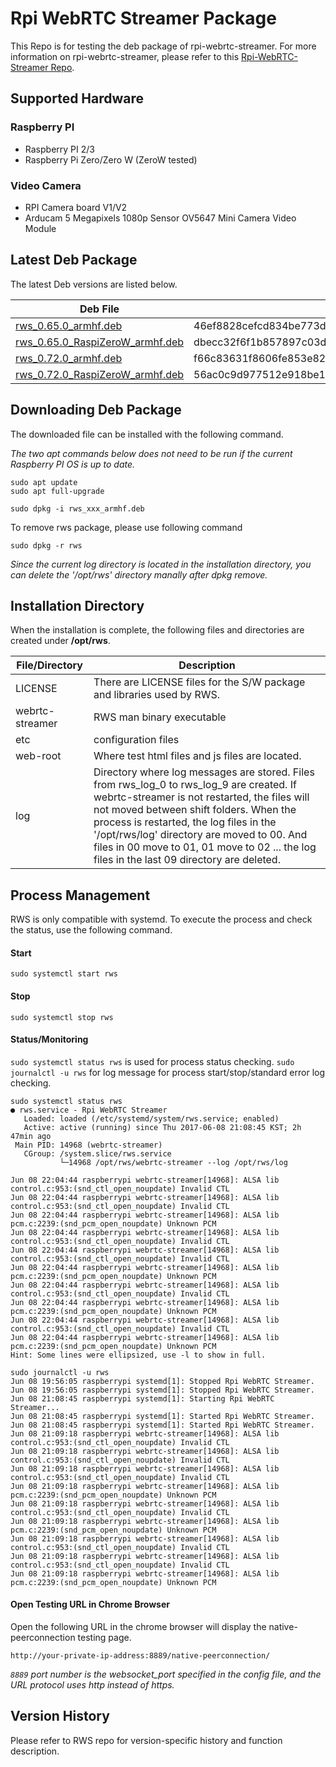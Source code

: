 
# Rpi WebRTC Streamer Package

This Repo is for testing the deb package of rpi-webrtc-streamer. For more information on rpi-webrtc-streamer, please refer to this [Rpi-WebRTC-Streamer Repo](https://github.com/kclyu/rpi-webrtc-streamer).

## Supported Hardware

### Raspberry PI 
- Raspberry PI 2/3
- Raspberry Pi Zero/Zero W (ZeroW tested)

### Video Camera
- RPI Camera board V1/V2
- Arducam 5 Megapixels 1080p Sensor OV5647 Mini Camera Video Module

## Latest Deb Package
The latest Deb versions are listed below.


|Deb File|SHA256sum|
|----------------|---------------|
|[rws_0.65.0_armhf.deb](https://github.com/kclyu/rpi-webrtc-streamer-deb/blob/master/rws_0.65.0_armhf.deb)|46ef8828cefcd834be773d12a46071caa683f7f1ba24a2634bbee0d2c5add567|
[rws_0.65.0_RaspiZeroW_armhf.deb](https://github.com/kclyu/rpi-webrtc-streamer-deb/blob/master/rws_0.65.0_RaspiZeroW_armhf.deb)|dbecc32f6f1b857897c03da067a661bf536092385a91439fc175414d9f37dc5e|
|[rws_0.72.0_armhf.deb](https://github.com/kclyu/rpi-webrtc-streamer-deb/blob/master/rws_0.72.0_armhf.deb)|f66c83631f8606fe853e82f1d49dd32bd795865849ddc1612db3958320c5c9e0|
[rws_0.72.0_RaspiZeroW_armhf.deb](https://github.com/kclyu/rpi-webrtc-streamer-deb/blob/master/rws_0.72.0_RaspiZeroW_armhf.deb)|56ac0c9d977512e918be13ad5657f9b39d2865426e0b7105a3e7d1258c77c177|


## Downloading Deb Package

The downloaded file can be installed with the following command.

*The two apt commands below does not need to be run if the current Raspberry PI OS is up to date.*
```
sudo apt update
sudo apt full-upgrade

sudo dpkg -i rws_xxx_armhf.deb
```

To remove rws package, please use following command
```
sudo dpkg -r rws
```
*Since the current log directory is located in the installation directory, you can delete the '/opt/rws' directory manally after dpkg remove.*
##  Installation Directory
When the installation is complete, the following files and directories are created under **/opt/rws**.

|File/Directory|Description|
|---------------|------------|
|LICENSE|There are LICENSE files for the S/W package and libraries used by RWS.|
|webrtc-streamer|RWS man binary executable|
|etc|configuration files|
|web-root|Where test html files and js files are located.|
|log|Directory where log messages are stored. Files from rws_log_0 to rws_log_9 are created. If webrtc-streamer is not restarted, the files will not moved between shift folders. When the process is restarted, the log files in the '/opt/rws/log' directory are moved to 00. And files in 00 move to 01, 01 move to 02 ... the log files in the last 09 directory are deleted.|

##  Process Management 
RWS is only compatible with systemd. To execute the process and check the status, use the following command.

#### Start
```
sudo systemctl start rws
```
#### Stop
```
sudo systemctl stop rws
```
#### Status/Monitoring
`sudo systemctl status rws` is used for process status checking.
`sudo journalctl -u rws` for  log message for process start/stop/standard error log checking.
```
sudo systemctl status rws
● rws.service - Rpi WebRTC Streamer
   Loaded: loaded (/etc/systemd/system/rws.service; enabled)
   Active: active (running) since Thu 2017-06-08 21:08:45 KST; 2h 47min ago
 Main PID: 14968 (webrtc-streamer)
   CGroup: /system.slice/rws.service
           └─14968 /opt/rws/webrtc-streamer --log /opt/rws/log

Jun 08 22:04:44 raspberrypi webrtc-streamer[14968]: ALSA lib control.c:953:(snd_ctl_open_noupdate) Invalid CTL
Jun 08 22:04:44 raspberrypi webrtc-streamer[14968]: ALSA lib control.c:953:(snd_ctl_open_noupdate) Invalid CTL
Jun 08 22:04:44 raspberrypi webrtc-streamer[14968]: ALSA lib pcm.c:2239:(snd_pcm_open_noupdate) Unknown PCM
Jun 08 22:04:44 raspberrypi webrtc-streamer[14968]: ALSA lib control.c:953:(snd_ctl_open_noupdate) Invalid CTL
Jun 08 22:04:44 raspberrypi webrtc-streamer[14968]: ALSA lib control.c:953:(snd_ctl_open_noupdate) Invalid CTL
Jun 08 22:04:44 raspberrypi webrtc-streamer[14968]: ALSA lib pcm.c:2239:(snd_pcm_open_noupdate) Unknown PCM
Jun 08 22:04:44 raspberrypi webrtc-streamer[14968]: ALSA lib control.c:953:(snd_ctl_open_noupdate) Invalid CTL
Jun 08 22:04:44 raspberrypi webrtc-streamer[14968]: ALSA lib pcm.c:2239:(snd_pcm_open_noupdate) Unknown PCM
Jun 08 22:04:44 raspberrypi webrtc-streamer[14968]: ALSA lib control.c:953:(snd_ctl_open_noupdate) Invalid CTL
Jun 08 22:04:44 raspberrypi webrtc-streamer[14968]: ALSA lib pcm.c:2239:(snd_pcm_open_noupdate) Unknown PCM
Hint: Some lines were ellipsized, use -l to show in full.

sudo journalctl -u rws
Jun 08 19:56:05 raspberrypi systemd[1]: Stopped Rpi WebRTC Streamer.
Jun 08 19:56:05 raspberrypi systemd[1]: Stopped Rpi WebRTC Streamer.
Jun 08 21:08:45 raspberrypi systemd[1]: Starting Rpi WebRTC Streamer...
Jun 08 21:08:45 raspberrypi systemd[1]: Started Rpi WebRTC Streamer.
Jun 08 21:08:45 raspberrypi systemd[1]: Started Rpi WebRTC Streamer.
Jun 08 21:09:18 raspberrypi webrtc-streamer[14968]: ALSA lib control.c:953:(snd_ctl_open_noupdate) Invalid CTL
Jun 08 21:09:18 raspberrypi webrtc-streamer[14968]: ALSA lib control.c:953:(snd_ctl_open_noupdate) Invalid CTL
Jun 08 21:09:18 raspberrypi webrtc-streamer[14968]: ALSA lib control.c:953:(snd_ctl_open_noupdate) Invalid CTL
Jun 08 21:09:18 raspberrypi webrtc-streamer[14968]: ALSA lib pcm.c:2239:(snd_pcm_open_noupdate) Unknown PCM
Jun 08 21:09:18 raspberrypi webrtc-streamer[14968]: ALSA lib control.c:953:(snd_ctl_open_noupdate) Invalid CTL
Jun 08 21:09:18 raspberrypi webrtc-streamer[14968]: ALSA lib pcm.c:2239:(snd_pcm_open_noupdate) Unknown PCM
Jun 08 21:09:18 raspberrypi webrtc-streamer[14968]: ALSA lib control.c:953:(snd_ctl_open_noupdate) Invalid CTL
Jun 08 21:09:18 raspberrypi webrtc-streamer[14968]: ALSA lib control.c:953:(snd_ctl_open_noupdate) Invalid CTL
Jun 08 21:09:18 raspberrypi webrtc-streamer[14968]: ALSA lib pcm.c:2239:(snd_pcm_open_noupdate) Unknown PCM
```
#### Open Testing URL in Chrome Browser
Open the following URL in the chrome browser will display the native-peerconnection testing page.

```
http://your-private-ip-address:8889/native-peerconnection/
```
*`8889` port number is the websocket_port specified in the config file, and the URL protocol uses http instead of https.*


## Version History
Please refer to RWS repo for version-specific history and function description.


 

